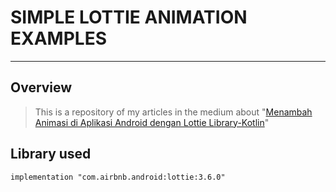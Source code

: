 # SIMPLE LOTTIE ANIMATION EXAMPLES
___
## Overview
> This is a repository of my articles in the medium about "[Menambah Animasi di Aplikasi Android dengan Lottie Library-Kotlin](https://fiqsky.medium.com/menambah-animasi-di-aplikasi-android-dengan-lottie-library-kotlin-44922eec5619)"

## Library used
```buildoutcfg
implementation "com.airbnb.android:lottie:3.6.0"
```

